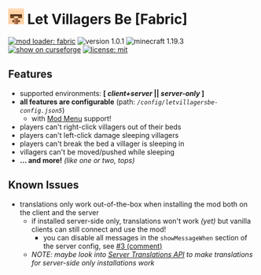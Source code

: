 # ![mod icon representing a pixelated 8x8 villager head](src/main/resources/assets/letvillagersbe/icon_32x32.png) Let Villagers Be [Fabric]

[![mod loader: fabric](https://img.shields.io/badge/loader-fabric-lightyellow?style=flat-square)](https://fabricmc.net)
![version 1.0.1](https://img.shields.io/badge/version-1.0.0-lightgreen?style=flat-square)
![minecraft 1.19.3](https://img.shields.io/badge/minecraft-1.19.2-yellowgreen?style=flat-square)
[![show on curseforge](https://img.shields.io/badge/curseforge-mod-red?style=flat-square&logo=curseforge)](https://www.curseforge.com/minecraft/mc-mods/let-villagers-be)
[![license: mit](https://img.shields.io/badge/license-mit-lightblue?style=flat-square)](LICENSE)

## Features
- supported environments: **[ *client+server* || *server-only* ]**
- **all features are configurable** (path: *`/config/letvillagersbe-config.json5`*)
  - with [Mod Menu](https://www.curseforge.com/minecraft/mc-mods/modmenu) support!
- players can't right-click villagers out of their beds
- players can't left-click damage sleeping villagers
- players can't break the bed a villager is sleeping in
- villagers can't be moved/pushed while sleeping
- **... and more!** *(like one or two, tops)*

## Known Issues
- translations only work out-of-the-box when installing the mod both on the client and the server
  - if installed server-side only, translations won't work *(yet)* but vanilla clients can still connect and use the mod!
    - you can disable all messages in the `showMessageWhen` section of the server config, see [#3 (comment)](https://github.com/thimblebird/let-villagers-be/issues/3#issuecomment-1289626596)
  - *NOTE: maybe look into [Server Translations API](https://github.com/NucleoidMC/Server-Translations) to make translations for server-side only installations work*
